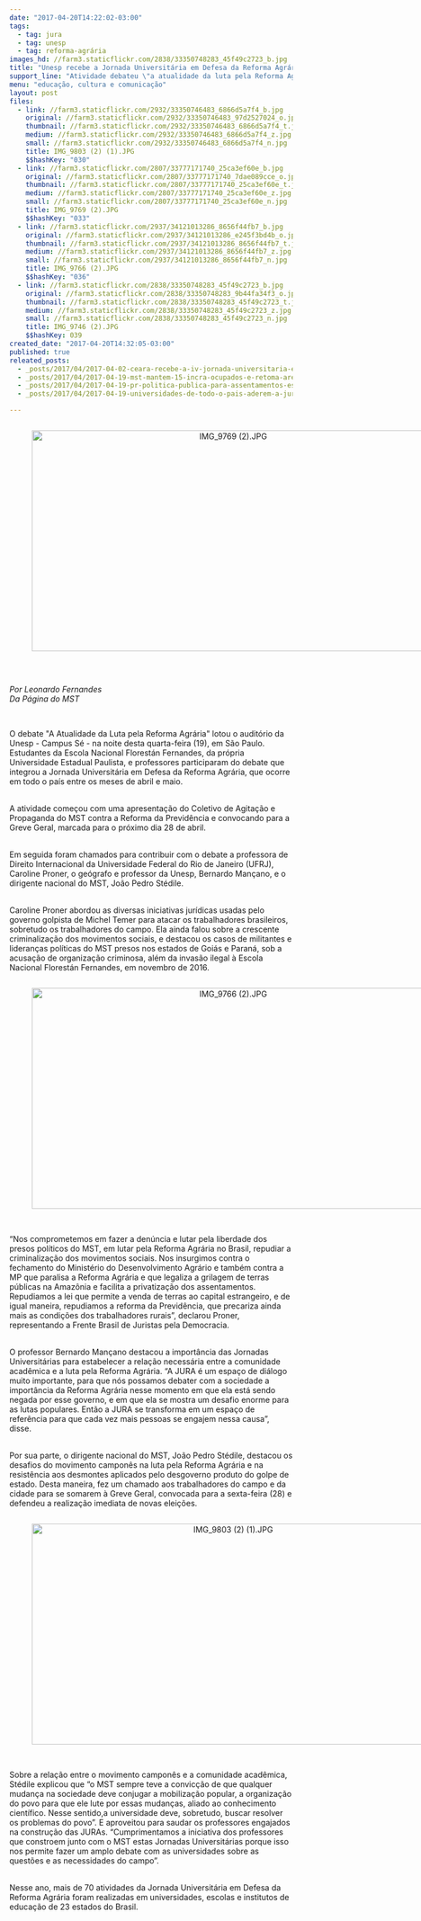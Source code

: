 ```yaml
---
date: "2017-04-20T14:22:02-03:00"
tags:
  - tag: jura
  - tag: unesp
  - tag: reforma-agrária
images_hd: //farm3.staticflickr.com/2838/33350748283_45f49c2723_b.jpg
title: "Unesp recebe a Jornada Universitária em Defesa da Reforma Agrária\n"
support_line: "Atividade debateu \"a atualidade da luta pela Reforma Agrária no Brasil e os efeitos do golpe de estado para os trabalhadores e trabalhadoras do campo"
menu: "educação, cultura e comunicação"
layout: post
files:
  - link: //farm3.staticflickr.com/2932/33350746483_6866d5a7f4_b.jpg
    original: //farm3.staticflickr.com/2932/33350746483_97d2527024_o.jpg
    thumbnail: //farm3.staticflickr.com/2932/33350746483_6866d5a7f4_t.jpg
    medium: //farm3.staticflickr.com/2932/33350746483_6866d5a7f4_z.jpg
    small: //farm3.staticflickr.com/2932/33350746483_6866d5a7f4_n.jpg
    title: IMG_9803 (2) (1).JPG
    $$hashKey: "030"
  - link: //farm3.staticflickr.com/2807/33777171740_25ca3ef60e_b.jpg
    original: //farm3.staticflickr.com/2807/33777171740_7dae089cce_o.jpg
    thumbnail: //farm3.staticflickr.com/2807/33777171740_25ca3ef60e_t.jpg
    medium: //farm3.staticflickr.com/2807/33777171740_25ca3ef60e_z.jpg
    small: //farm3.staticflickr.com/2807/33777171740_25ca3ef60e_n.jpg
    title: IMG_9769 (2).JPG
    $$hashKey: "033"
  - link: //farm3.staticflickr.com/2937/34121013286_8656f44fb7_b.jpg
    original: //farm3.staticflickr.com/2937/34121013286_e245f3bd4b_o.jpg
    thumbnail: //farm3.staticflickr.com/2937/34121013286_8656f44fb7_t.jpg
    medium: //farm3.staticflickr.com/2937/34121013286_8656f44fb7_z.jpg
    small: //farm3.staticflickr.com/2937/34121013286_8656f44fb7_n.jpg
    title: IMG_9766 (2).JPG
    $$hashKey: "036"
  - link: //farm3.staticflickr.com/2838/33350748283_45f49c2723_b.jpg
    original: //farm3.staticflickr.com/2838/33350748283_9b44fa34f3_o.jpg
    thumbnail: //farm3.staticflickr.com/2838/33350748283_45f49c2723_t.jpg
    medium: //farm3.staticflickr.com/2838/33350748283_45f49c2723_z.jpg
    small: //farm3.staticflickr.com/2838/33350748283_45f49c2723_n.jpg
    title: IMG_9746 (2).JPG
    $$hashKey: 039
created_date: "2017-04-20T14:32:05-03:00"
published: true
releated_posts:
  - _posts/2017/04/2017-04-02-ceara-recebe-a-iv-jornada-universitaria-em-defesa-da-reforma-agraria.md
  - _posts/2017/04/2017-04-19-mst-mantem-15-incra-ocupados-e-retoma-area-abandonada-por-eike-batista.md
  - _posts/2017/04/2017-04-19-pr-politica-publica-para-assentamentos-esta-parada-ha-um-ano-diz-dirigente-do-mst.md
  - _posts/2017/04/2017-04-19-universidades-de-todo-o-pais-aderem-a-jura.md

---
```

<div style="text-align:center">
<figure class="image" style="display:inline-block"><img alt="IMG_9769 (2).JPG" height="393" src="//farm3.staticflickr.com/2807/33777171740_25ca3ef60e_b.jpg" width="700" />
<figcaption></figcaption>
</figure>
</div>

<p>&nbsp;</p>

<p><em>Por Leonardo Fernandes<br />
Da P&aacute;gina do MST</em></p>

<p>&nbsp;</p>

<p>O debate &quot;A Atualidade da Luta pela Reforma Agr&aacute;ria&quot; lotou o audit&oacute;rio da Unesp - Campus S&eacute; - na noite desta quarta-feira (19), em S&atilde;o Paulo. Estudantes da Escola Nacional Florest&aacute;n Fernandes, da pr&oacute;pria Universidade Estadual Paulista, e professores participaram do debate que integrou a Jornada Universit&aacute;ria em Defesa da Reforma Agr&aacute;ria, que ocorre em todo o pa&iacute;s entre os meses de abril e maio.</p>

<p><br />
A atividade come&ccedil;ou com uma apresenta&ccedil;&atilde;o do Coletivo de Agita&ccedil;&atilde;o e Propaganda do MST contra a Reforma da Previd&ecirc;ncia e convocando para a Greve Geral, marcada para o pr&oacute;ximo dia 28 de abril.</p>

<p><br />
Em seguida foram chamados para contribuir com o debate a professora de Direito Internacional da Universidade Federal do Rio de Janeiro (UFRJ), Caroline Proner, o ge&oacute;grafo e professor da Unesp, Bernardo Man&ccedil;ano, e o dirigente nacional do MST, Jo&atilde;o Pedro St&eacute;dile.</p>

<p><br />
Caroline Proner abordou as diversas iniciativas jur&iacute;dicas usadas pelo governo golpista de Michel Temer para atacar os trabalhadores brasileiros, sobretudo os trabalhadores do campo. Ela ainda falou sobre a crescente criminaliza&ccedil;&atilde;o dos movimentos sociais, e destacou os casos de militantes e lideran&ccedil;as pol&iacute;ticas do MST presos nos estados de Goi&aacute;s e Paran&aacute;, sob a acusa&ccedil;&atilde;o de organiza&ccedil;&atilde;o criminosa, al&eacute;m da invas&atilde;o ilegal &agrave; Escola Nacional Florest&aacute;n Fernandes, em novembro de 2016.</p>

<div style="text-align:center">
<figure class="image" style="display:inline-block"><img alt="IMG_9766 (2).JPG" height="393" src="//farm3.staticflickr.com/2937/34121013286_8656f44fb7_b.jpg" width="700" />
<figcaption></figcaption>
</figure>
</div>

<p><br />
&ldquo;Nos comprometemos em fazer a den&uacute;ncia e lutar pela liberdade dos presos pol&iacute;ticos do MST, em lutar pela Reforma Agr&aacute;ria no Brasil, repudiar a criminaliza&ccedil;&atilde;o dos movimentos sociais. Nos insurgimos contra o fechamento do Minist&eacute;rio do Desenvolvimento Agr&aacute;rio e tamb&eacute;m contra a MP que paralisa a Reforma Agr&aacute;ria e que legaliza a grilagem de terras p&uacute;blicas na Amaz&ocirc;nia e facilita a privatiza&ccedil;&atilde;o dos assentamentos. Repudiamos a lei que permite a venda de terras ao capital estrangeiro, e de igual maneira, repudiamos a reforma da Previd&ecirc;ncia, que precariza ainda mais as condi&ccedil;&otilde;es dos trabalhadores rurais&rdquo;, declarou Proner, representando a Frente Brasil de Juristas pela Democracia.</p>

<p><br />
O professor Bernardo Man&ccedil;ano destacou a import&acirc;ncia das Jornadas Universit&aacute;rias para estabelecer a rela&ccedil;&atilde;o necess&aacute;ria entre a comunidade acad&ecirc;mica e a luta pela Reforma Agr&aacute;ria. &ldquo;A JURA &eacute; um espa&ccedil;o de di&aacute;logo muito importante, para que n&oacute;s possamos debater com a sociedade a import&acirc;ncia da Reforma Agr&aacute;ria nesse momento em que ela est&aacute; sendo negada por esse governo, e em que ela se mostra um desafio enorme para as lutas populares. Ent&atilde;o a JURA se transforma em um espa&ccedil;o de refer&ecirc;ncia para que cada vez mais pessoas se engajem nessa causa&rdquo;, disse.</p>

<p><br />
Por sua parte, o dirigente nacional do MST, Jo&atilde;o Pedro St&eacute;dile, destacou os desafios do movimento campon&ecirc;s na luta pela Reforma Agr&aacute;ria e na resist&ecirc;ncia aos desmontes aplicados pelo desgoverno produto do golpe de estado. Desta maneira, fez um chamado aos trabalhadores do campo e da cidade para se somarem &agrave; Greve Geral, convocada para a sexta-feira (28) e defendeu a realiza&ccedil;&atilde;o imediata de novas elei&ccedil;&otilde;es.</p>

<div style="text-align:center">
<figure class="image" style="display:inline-block"><img alt="IMG_9803 (2) (1).JPG" height="393" src="//farm3.staticflickr.com/2932/33350746483_6866d5a7f4_b.jpg" width="700" />
<figcaption></figcaption>
</figure>
</div>

<p><br />
Sobre a rela&ccedil;&atilde;o entre o movimento campon&ecirc;s e a comunidade acad&ecirc;mica, St&eacute;dile explicou que &ldquo;o MST sempre teve a convic&ccedil;&atilde;o de que qualquer mudan&ccedil;a na sociedade deve conjugar a mobiliza&ccedil;&atilde;o popular, a organiza&ccedil;&atilde;o do povo para que ele lute por essas mudan&ccedil;as, aliado ao conhecimento cient&iacute;fico. Nesse sentido,a universidade deve, sobretudo, buscar resolver os problemas do povo&rdquo;. E aproveitou para saudar os professores engajados na constru&ccedil;&atilde;o das JURAs. &ldquo;Cumprimentamos a iniciativa dos professores que constroem junto com o MST estas Jornadas Universit&aacute;rias porque isso nos permite fazer um amplo debate com as universidades sobre as quest&otilde;es e as necessidades do campo&rdquo;.</p>

<p><br />
Nesse ano, mais de 70 atividades da Jornada Universit&aacute;ria em Defesa da Reforma Agr&aacute;ria foram realizadas em universidades, escolas e institutos de educa&ccedil;&atilde;o de 23 estados do Brasil.</p>
